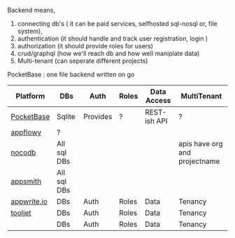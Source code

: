 Backend means,
1. connecting db's ( it can be paid services, selfhosted sql-nosql or, file system),
1. authentication (it should handle and track user registration, login )
1. authorization (it should provide roles for users)
1. crud/graphql (how we'll reach db and how well maniplate data)
1. Multi-tenant (can seperate different projects)

PocketBase : one file backend written on go





|Platform|DBs|Auth|Roles|Data Access|MultiTenant|
|--------|---|--|--|--|--|
|<a href="https://www.PocketBase.io/" target='PocketBase'>PocketBase</a>|Sqlite|Provides|?|REST-ish API|?|
|<a href="https://www.appflowy.io/" target='appflowy'>appflowy</a>|?|||||
|<a href="https://nocodb.com/" target='nocodb'>nocodb</a>|All sql DBs||||apis have org and projectname|
|<a href="https://appsmith.com/" target='appsmith'>appsmith</a>|All sql DBs|||| |
|<a href="https://appwrite.io/" target='appwrite'>appwrite.io</a>| DBs|Auth|Roles|Data|Tenancy |
|<a href="https://tooljet.com/" target='tooljet.com'>tooljet</a>| DBs|Auth|Roles|Data|Tenancy |
|<a href="https:///" target=''></a>| DBs|Auth|Roles|Data|Tenancy |



